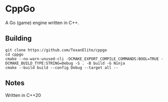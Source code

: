# CppGo

A Go (game) engine written in C++.

## Building
```
git clone https://github.com/TexanElite/cppgo
cd cppgo
cmake --no-warn-unused-cli -DCMAKE_EXPORT_COMPILE_COMMANDS:BOOL=TRUE -DCMAKE_BUILD_TYPE:STRING=Debug -S . -B build -G Ninja
cmake --build build --config Debug --target all --
```

## Notes

Written in C++20
